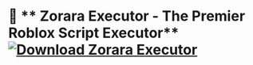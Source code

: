 # 🌟 ** Zorara Executor - The Premier Roblox Script Executor** [![Download Zorara Executor](https://img.shields.io/badge/Download-Zorara%20Executor-blueviolet)](../../releases)
